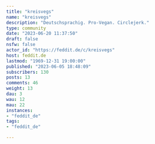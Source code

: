 ```yaml
---
title: "kreisvegs" 
name: "kreisvegs"
description: "Deutschsprachig. Pro-Vegan. Circlejerk."
type: community
date: "2023-06-20 11:37:50"
draft: false
nsfw: false
actor_id: "https://feddit.de/c/kreisvegs"
host: feddit.de
lastmod: "1969-12-31 19:00:00"
published: "2023-06-05 18:48:09"
subscribers: 130
posts: 13
comments: 46
weight: 13
dau: 3
wau: 12
mau: 22
instances:
- "feddit_de"
tags: 
- "feddit_de"

---
```


